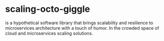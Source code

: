 # scaling-octo-giggle
is a hypothetical software library that brings scalability and resilience to microservices architecture with a touch of humor. In the crowded space of cloud and microservices scaling solutions.
